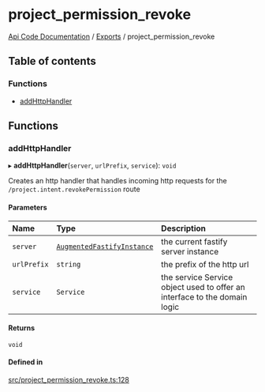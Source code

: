 # project\_permission\_revoke
 
[Api Code Documentation](../README.md) / [Exports](../modules.md) / project\_permission\_revoke

## Table of contents

### Functions

- [addHttpHandler](project_permission_revoke.md#addhttphandler)

## Functions

### addHttpHandler

▸ **addHttpHandler**(`server`, `urlPrefix`, `service`): `void`

Creates an http handler that handles incoming http requests for the `/project.intent.revokePermission` route

#### Parameters

| Name | Type | Description |
| :------ | :------ | :------ |
| `server` | [`AugmentedFastifyInstance`](../interfaces/types.AugmentedFastifyInstance.md) | the current fastify server instance |
| `urlPrefix` | `string` | the prefix of the http url |
| `service` | `Service` | the service Service object used to offer an interface to the domain logic |

#### Returns

`void`

#### Defined in

[src/project_permission_revoke.ts:128](https://github.com/openkfw/TruBudget/blob/d07ad94/api/src/project_permission_revoke.ts#L128)
